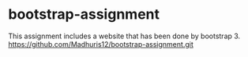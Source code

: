 # bootstrap-assignment
This assignment includes a website that has been done by bootstrap 3.
https://github.com/Madhuris12/bootstrap-assignment.git
